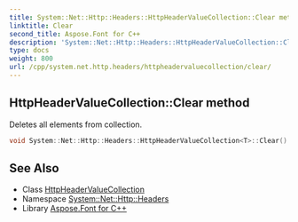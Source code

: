 ```yaml
---
title: System::Net::Http::Headers::HttpHeaderValueCollection::Clear method
linktitle: Clear
second_title: Aspose.Font for C++
description: 'System::Net::Http::Headers::HttpHeaderValueCollection::Clear method. Deletes all elements from collection in C++.'
type: docs
weight: 800
url: /cpp/system.net.http.headers/httpheadervaluecollection/clear/
---
```

## HttpHeaderValueCollection::Clear method


Deletes all elements from collection.

```cpp
void System::Net::Http::Headers::HttpHeaderValueCollection<T>::Clear() override
```

## See Also

* Class [HttpHeaderValueCollection](../)
* Namespace [System::Net::Http::Headers](../../)
* Library [Aspose.Font for C++](../../../)
